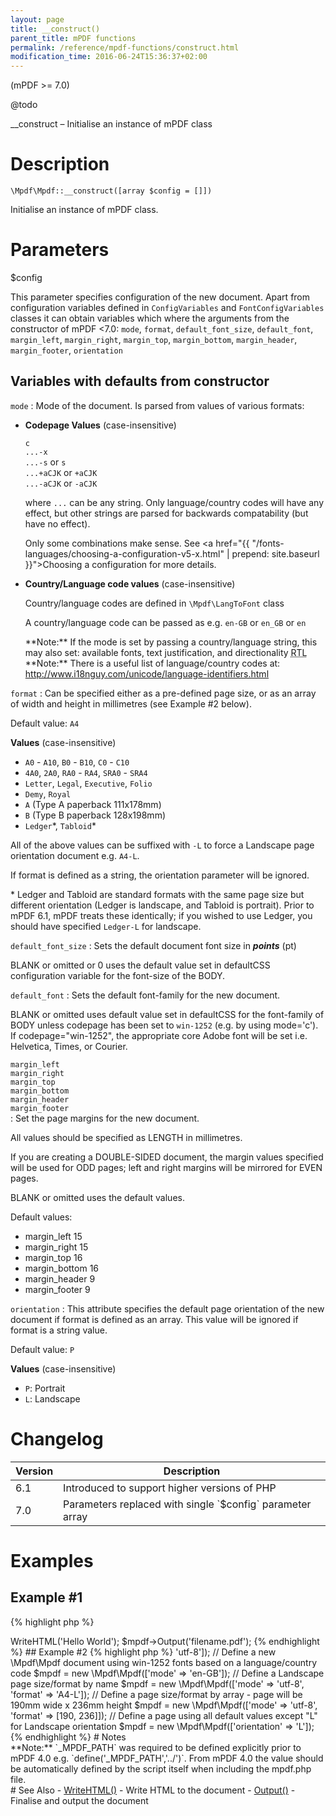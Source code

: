 ```yaml
---
layout: page
title: __construct()
parent_title: mPDF functions
permalink: /reference/mpdf-functions/construct.html
modification_time: 2016-06-24T15:36:37+02:00
---
```


(mPDF >= 7.0)

@todo

__construct – Initialise an instance of mPDF class

# Description

`\Mpdf\Mpdf::__construct([array $config = []])`

Initialise an instance of mPDF class.

# Parameters

<span class="parameter">$config</span>

This parameter specifies configuration of the new document. Apart from configuration variables defined in
`ConfigVariables` and `FontConfigVariables` classes it can obtain variables which where the arguments
from the constructor of mPDF <7.0: `mode`, `format`, `default_font_size`, `default_font`, `margin_left`,
`margin_right`, `margin_top`, `margin_bottom`, `margin_header`, `margin_footer`, `orientation`

## Variables with defaults from constructor

`mode`
: Mode of the document. Is parsed from values of various formats:
  
  * **Codepage Values** (case-insensitive)
    
    `c`  
    `...-x`  
    `...-s` or `s`  
    `...+aCJK` or `+aCJK`  
    `...-aCJK` or `-aCJK`  
    
    where `...` can be any string. Only language/country codes will have any effect, but other strings are parsed for
    backwards compatability (but have no effect).
    
    Only some combinations make sense. See
    <a href="{{ "/fonts-languages/choosing-a-configuration-v5-x.html" | prepend: site.baseurl }}">Choosing a configuration</a>
    for more details.
  
  * **Country/Language code values** (case-insensitive)
  
    Country/language codes are defined in `\Mpdf\LangToFont` class

    A country/language code can be passed as e.g. `en-GB` or `en_GB` or `en`

    <div class="alert alert-info" role="alert" markdown="1">
      **Note:** If the <span class="parameter">mode</span> is set by passing a country/language string,
      this may also set: available fonts, text justification, and directionality
      <acronym title="Right-to-Left document, used for Hebrew and Arabic languages">RTL</acronym>
    </div>

    <div class="alert alert-info" role="alert" markdown="1">
      **Note:** There is a useful list of language/country codes at:
      <a href="http://www.i18nguy.com/unicode/language-identifiers.html">http://www.i18nguy.com/unicode/language-identifiers.html</a>
    </div>

`format`
: Can be specified either as a pre-defined page size, or as an array of width and height in millimetres (see Example #2 below).

  Default value: `A4`

  **Values** (case-insensitive)
  
  - `A0` - `A10`, `B0` - `B10`, `C0` - `C10`
  - `4A0`, `2A0`, `RA0` - `RA4`, `SRA0` - `SRA4`
  - `Letter`, `Legal`, `Executive`, `Folio`
  - `Demy`, `Royal`
  - `A` (Type A paperback 111x178mm)
  - `B` (Type B paperback 128x198mm)
  - `Ledger`\*, `Tabloid`\*

  All of the above values can be suffixed with `-L` to force a Landscape page orientation document e.g. `A4-L`.

  If <span class="parameter">format</span> is defined as a string, the <span class="parameter">orientation</span>
  parameter will be ignored.

  \* Ledger and Tabloid are standard formats with the same page size but different orientation
  (Ledger is landscape, and Tabloid is portrait). Prior to mPDF 6.1, mPDF treats these identically; if you wished to use
  Ledger, you should have specified `Ledger-L` for landscape.

`default_font_size`
: Sets the default document font size in ***points*** (pt)

  <span class="smallblock">BLANK</span> or omitted or 0 uses the default value set in <span class="parameter">defaultCSS</span> 
  configuration variable for the font-size of the BODY.

`default_font`
: Sets the default font-family for the new document.

  <span class="smallblock">BLANK</span> or omitted uses default value set in <span class="parameter">defaultCSS</span> for the font-family of BODY
  unless <span class="parameter">codepage</span> has been set to `win-1252` (e.g. by using <span class="parameter">mode</span>='c'). If
  <span class="parameter">codepage</span>="win-1252", the appropriate core Adobe font will be set i.e.
  Helvetica, Times, or Courier.

`margin_left`  
`margin_right`  
`margin_top`  
`margin_bottom`  
`margin_header`  
`margin_footer`  
: Set the page margins for the new document.

  All values should be specified as <span class="smallblock">LENGTH</span> in millimetres.

  If you are creating a <span class="smallblock">DOUBLE-SIDED</span> document, the margin values specified will be
  used for <span class="smallblock">ODD</span> pages; left and right margins will be mirrored for
  <span class="smallblock">EVEN</span> pages.

  <span class="smallblock">BLANK</span> or omitted uses the default values.

  Default values:

  - <span class="parameter">margin_left</span>   15
  - <span class="parameter">margin_right</span>  15
  - <span class="parameter">margin_top</span>    16
  - <span class="parameter">margin_bottom</span> 16
  - <span class="parameter">margin_header</span>  9
  - <span class="parameter">margin_footer</span>  9

`orientation`
: This attribute specifies the default page orientation of the new document if <span class="parameter">format</span>
  is defined as an array. This value will be ignored if <span class="parameter">format</span> is a string value.
  
  
  Default value: `P`
  
  **Values** (case-insensitive)

   * `P`: Portrait
   * `L`: Landscape

# Changelog

<table class="table">
<thead>
  <tr>
    <th>Version</th>
    <th>Description</th>
  </tr>
</thead>
<tbody>
<tr>
  <td>6.1</td>
  <td>Introduced to support higher versions of PHP</td>
</tr>
<tr>
  <td>7.0</td>
  <td markdown="1">
  Parameters replaced with single `$config` parameter array
  </td>
</tr>
</tbody>
</table>

# Examples

## Example #1

{% highlight php %}
<?php

// Require composer autoload
require_once __DIR__ . '/vendor/autoload.php';
$mpdf = new \Mpdf\Mpdf();

$mpdf->WriteHTML('Hello World');

$mpdf->Output('filename.pdf');
{% endhighlight %}

## Example #2

{% highlight php %}
<?php

// Define a new \Mpdf\Mpdf document using utf-8 fonts
$mpdf = new \Mpdf\Mpdf(['mode' => 'utf-8']);

// Define a new \Mpdf\Mpdf document using win-1252 fonts based on a language/country code
$mpdf = new \Mpdf\Mpdf(['mode' => 'en-GB']);

// Define a Landscape page size/format by name
$mpdf = new \Mpdf\Mpdf(['mode' => 'utf-8', 'format' => 'A4-L']);

// Define a page size/format by array - page will be 190mm wide x 236mm height
$mpdf = new \Mpdf\Mpdf(['mode' => 'utf-8', 'format' => [190, 236]]);

// Define a page using all default values except "L" for Landscape orientation
$mpdf = new \Mpdf\Mpdf(['orientation' => 'L']);
{% endhighlight %}

# Notes

<div class="alert alert-info" role="alert" markdown="1">
  **Note:** `_MPDF_PATH` was required to be
  defined explicitly prior to mPDF 4.0 e.g. `define('_MPDF_PATH','../')`. From mPDF 4.0 the value should be automatically
  defined by the script itself when including the mpdf.php file.
</div>

# See Also

- <a href="{{ "/reference/mpdf-functions/writehtml.html" | prepend: site.baseurl }}">WriteHTML()</a> - Write HTML to the document
- <a href="{{ "/reference/mpdf-functions/output.html" | prepend: site.baseurl }}">Output()</a> - Finalise and output the document
